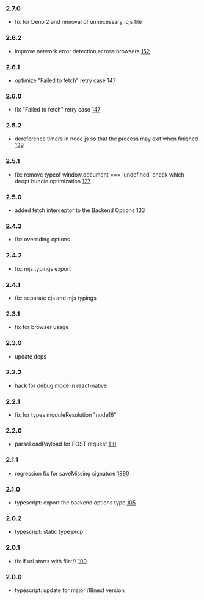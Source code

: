 ### 2.7.0

- fix for Deno 2 and removal of unnecessary .cjs file

### 2.6.2

- improve network error detection across browsers [152](https://github.com/i18next/i18next-http-backend/pull/152)

### 2.6.1

- optimize "Failed to fetch" retry case [147](https://github.com/i18next/i18next-http-backend/issues/147)

### 2.6.0

- fix "Failed to fetch" retry case [147](https://github.com/i18next/i18next-http-backend/issues/147)

### 2.5.2

- dereference timers in node.js so that the process may exit when finished [139](https://github.com/i18next/i18next-http-backend/pull/139)

### 2.5.1

- fix: remove typeof window.document === 'undefined' check which deopt bundle optimization [137](https://github.com/i18next/i18next-http-backend/pull/137)

### 2.5.0

- added fetch interceptor to the Backend Options [133](https://github.com/i18next/i18next-http-backend/pull/133)

### 2.4.3

- fix: overriding options

### 2.4.2

- fix: mjs typings export

### 2.4.1

- fix: separate cjs and mjs typings

### 2.3.1

- fix for browser usage

### 2.3.0

- update deps

### 2.2.2

- hack for debug mode in react-native

### 2.2.1

- fix for types moduleResolution "node16"

### 2.2.0

- parseLoadPayload for POST request [110](https://github.com/i18next/i18next-http-backend/pull/110)

### 2.1.1

- regression fix for saveMissing signature [1890](https://github.com/i18next/i18next/issues/1890)

### 2.1.0

- typescript: export the backend options type [105](https://github.com/i18next/i18next-http-backend/pull/105)

### 2.0.2

- typescript: static type prop

### 2.0.1

- fix if url starts with file:// [100](https://github.com/i18next/i18next-http-backend/issues/100)

### 2.0.0

- typescript: update for major i18next version

